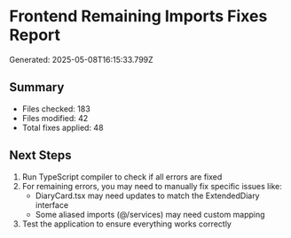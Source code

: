 # Frontend Remaining Imports Fixes Report

Generated: 2025-05-08T16:15:33.799Z

## Summary

- Files checked: 183
- Files modified: 42
- Total fixes applied: 48

## Next Steps

1. Run TypeScript compiler to check if all errors are fixed
2. For remaining errors, you may need to manually fix specific issues like:
   - DiaryCard.tsx may need updates to match the ExtendedDiary interface
   - Some aliased imports (@/services) may need custom mapping
3. Test the application to ensure everything works correctly
